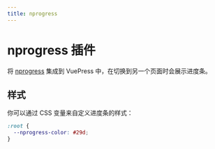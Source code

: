 ```yaml
---
title: nprogress
---
```


<!-- `# nprogress` 会被渲染成 `<h1 id="nprogress">` ，导致 id 和 nprogress 进度条冲突 （有点蠢） -->

<!-- 所以我们在 h1 标题后添加一个 '插件' 后缀，然后通过 title frontmatter 来设置页面标题 -->

# nprogress 插件

<NpmBadge package="@vuepress/plugin-nprogress" />

将 [nprogress](https://github.com/rstacruz/nprogress) 集成到 VuePress 中，在切换到另一个页面时会展示进度条。

## 样式

你可以通过 CSS 变量来自定义进度条的样式：

```css
:root {
  --nprogress-color: #29d;
}
```
